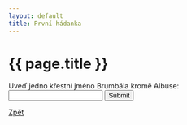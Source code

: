 ```yaml
---
layout: default
title: První hádanka
---
```

<div class="uvod">
<h1>{{ page.title }}</h1>

<p>
 <form name="myForm" onsubmit="return validateForm1()" method="post">
Uveď jedno křestní jméno Brumbála kromě Albuse: <input type="text" name="fname">
<input type="submit" value="Submit">
</form> 
</p>

 <a href="{{ site.baseurl }}/uvody/hp_uvod.html">Zpět</a>
</div>
 
<script src="/assets/js/hadanky_hp.js"></script> 